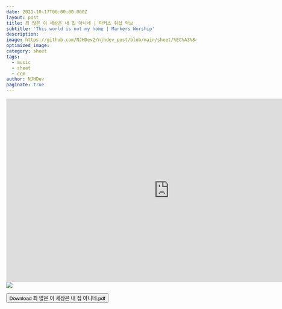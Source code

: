 ```yaml
---
date: 2021-10-17T00:00:00.000Z
layout: post
title: 죄 많은 이 세상은 내 집 아니네 | 마커스 워십 악보
subtitle: 'This world is not my home | Markers Worship'
description: 
image: https://github.com/NJHDev2/njhdev_post/blob/main/sheet/%EC%A3%84%20%EB%A7%8E%EC%9D%80%20%EC%9D%B4%20%EC%84%B8%EC%83%81%EC%9D%80%20%EB%82%B4%20%EC%A7%91%20%EC%95%84%EB%8B%88%EB%84%A4.png?raw=true
optimized_image: 
category: sheet
tags:
  - music
  - sheet
  - ccm
author: NJHDev
paginate: true
---
```

<iframe width="864" height="486" src="https://www.youtube.com/embed/-nu5IMs7b80?autoplay=0&rel=0&modestbranding=1" title="YouTube video player" frameborder="0" allow="accelerometer; autoplay; clipboard-write; encrypted-media; gyroscope; picture-in-picture" allowfullscreen></iframe>

<img src="https://github.com/NJHDev2/njhdev_post/blob/main/sheet/%EC%A3%84%20%EB%A7%8E%EC%9D%80%20%EC%9D%B4%20%EC%84%B8%EC%83%81%EC%9D%80%20%EB%82%B4%20%EC%A7%91%20%EC%95%84%EB%8B%88%EB%84%A4.png?raw=true">

<button class="downloadbtn" type="button" onclick="window.open('https://drive.google.com/file/d/1Cjm9-9_9OKIFtbAVcP1E1OIjk1RzW7Og/view?usp=sharing');"><i class="fa fa-cloud-download"></i> Download 죄 많은 이 세상은 내 집 아니네.pdf </button>
